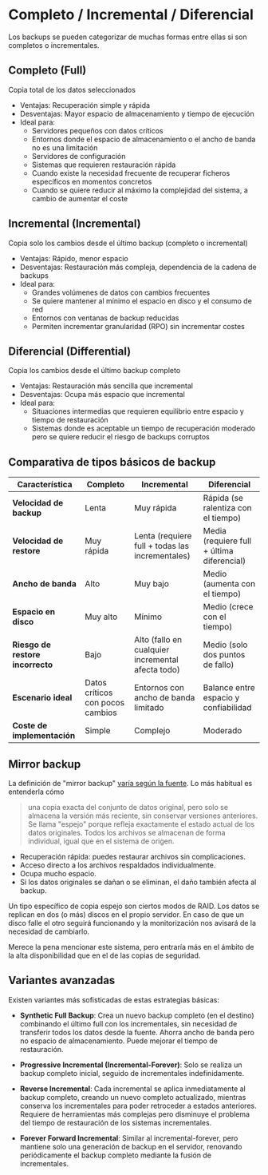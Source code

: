 # Completo / Incremental / Diferencial

Los backups se pueden categorizar de muchas formas entre ellas si son completos o incrementales.

## Completo (Full)

Copia total de los datos seleccionados

-   Ventajas: Recuperación simple y rápida
-   Desventajas: Mayor espacio de almacenamiento y tiempo de ejecución
-   Ideal para:
    -   Servidores pequeños con datos críticos
    -   Entornos donde el espacio de almacenamiento o el ancho de banda no es una limitación
    -   Servidores de configuración
    -   Sistemas que requieren restauración rápida
    -   Cuando existe la necesidad frecuente de recuperar ficheros específicos en momentos concretos
    -   Cuando se quiere reducir al máximo la complejidad del sistema, a cambio de aumentar el coste

## Incremental (Incremental)

Copia solo los cambios desde el último backup (completo o incremental)

-   Ventajas: Rápido, menor espacio
-   Desventajas: Restauración más compleja, dependencia de la cadena de backups
-   Ideal para:
    -   Grandes volúmenes de datos con cambios frecuentes
    -   Se quiere mantener al mínimo el espacio en disco y el consumo de red
    -   Entornos con ventanas de backup reducidas
    -   Permiten incrementar granularidad (RPO) sin incrementar costes

## Diferencial (Differential)

Copia los cambios desde el último backup completo

-   Ventajas: Restauración más sencilla que incremental
-   Desventajas: Ocupa más espacio que incremental
-   Ideal para:
    -   Situaciones intermedias que requieren equilibrio entre espacio y tiempo de restauración
    -   Sistemas donde es aceptable un tiempo de recuperación moderado pero se quiere reducir el riesgo de backups corruptos

## Comparativa de tipos básicos de backup

| Característica                   | Completo                         | Incremental                                       | Diferencial                                |
| -------------------------------- | -------------------------------- | ------------------------------------------------- | ------------------------------------------ |
| **Velocidad de backup**          | Lenta                            | Muy rápida                                        | Rápida (se ralentiza con el tiempo)        |
| **Velocidad de restore**         | Muy rápida                       | Lenta (requiere full + todas las incrementales)   | Media (requiere full + última diferencial) |
| **Ancho de banda**               | Alto                             | Muy bajo                                          | Medio (aumenta con el tiempo)              |
| **Espacio en disco**             | Muy alto                         | Mínimo                                            | Medio (crece con el tiempo)                |
| **Riesgo de restore incorrecto** | Bajo                             | Alto (fallo en cualquier incremental afecta todo) | Medio (solo dos puntos de fallo)           |
| **Escenario ideal**              | Datos críticos con pocos cambios | Entornos con ancho de banda limitado              | Balance entre espacio y confiabilidad      |
| **Coste de implementación**      | Simple                           | Complejo                                          | Moderado                                   |

## Mirror backup

La definición de "mirror backup" [varía según la fuente](https://www.nakivo.com/blog/backup-types-explained/). Lo más habitual es entenderla cómo

> una copia exacta del conjunto de datos original, pero solo se almacena la versión más reciente, sin conservar versiones anteriores. Se llama "espejo" porque refleja exactamente el estado actual de los datos originales. Todos los archivos se almacenan de forma individual, igual que en el sistema de origen.

-   Recuperación rápida: puedes restaurar archivos sin complicaciones.
-   Acceso directo a los archivos respaldados individualmente.
-   Ocupa mucho espacio.
-   Si los datos originales se dañan o se eliminan, el daño también afecta al backup.

Un tipo específico de copia espejo son ciertos modos de RAID. Los datos se replican en dos (o más) discos en el propio servidor. En caso de que un disco falle el otro seguirá funcionando y la monitorización nos avisará de la necesidad de cambiarlo.

Merece la pena mencionar este sistema, pero entraría más en el ámbito de la alta disponibilidad que en el de las copias de seguridad.

## Variantes avanzadas

Existen variantes más sofisticadas de estas estrategias básicas:

-   **Synthetic Full Backup**: Crea un nuevo backup completo (en el destino) combinando el último full con los incrementales, sin necesidad de transferir todos los datos desde la fuente. Ahorra ancho de banda pero no espacio de almacenamiento. Puede mejorar el tiempo de restauración.

-   **Progressive Incremental (Incremental-Forever)**: Solo se realiza un backup completo inicial, seguido de incrementales indefinidamente.

-   **Reverse Incremental**: Cada incremental se aplica inmediatamente al backup completo, creando un nuevo completo actualizado, mientras conserva los incrementales para poder retroceder a estados anteriores. Requiere de herramientas más complejas pero disminuye el problema del tiempo de restauración de los sistemas incrementales.

-   **Forever Forward Incremental**: Similar al incremental-forever, pero mantiene solo una generación de backup en el servidor, renovando periódicamente el backup completo mediante la fusión de incrementales.
